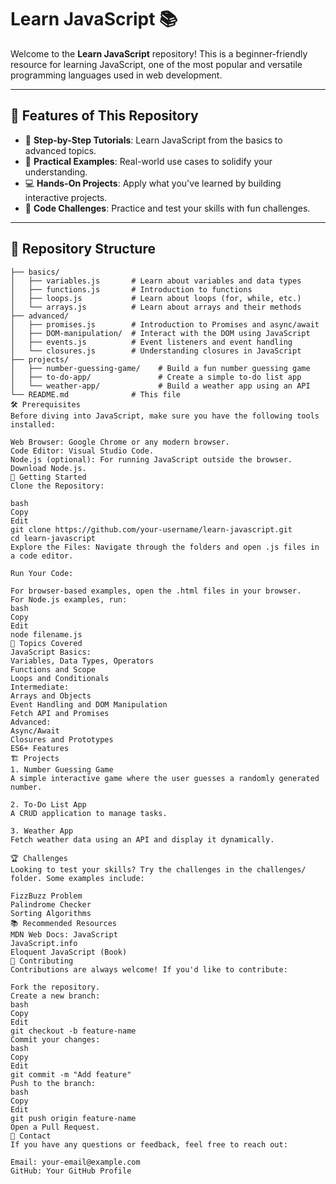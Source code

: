 
# Learn JavaScript 📚

Welcome to the **Learn JavaScript** repository! This is a beginner-friendly resource for learning JavaScript, one of the most popular and versatile programming languages used in web development.

---

## 🌟 Features of This Repository

- 🚀 **Step-by-Step Tutorials**: Learn JavaScript from the basics to advanced topics.
- 🎯 **Practical Examples**: Real-world use cases to solidify your understanding.
- 💻 **Hands-On Projects**: Apply what you've learned by building interactive projects.
- 🧪 **Code Challenges**: Practice and test your skills with fun challenges.

---

## 📂 Repository Structure

```plaintext
├── basics/
│   ├── variables.js       # Learn about variables and data types
│   ├── functions.js       # Introduction to functions
│   ├── loops.js           # Learn about loops (for, while, etc.)
│   └── arrays.js          # Learn about arrays and their methods
├── advanced/
│   ├── promises.js        # Introduction to Promises and async/await
│   ├── DOM-manipulation/  # Interact with the DOM using JavaScript
│   ├── events.js          # Event listeners and event handling
│   └── closures.js        # Understanding closures in JavaScript
├── projects/
│   ├── number-guessing-game/    # Build a fun number guessing game
│   ├── to-do-app/               # Create a simple to-do list app
│   └── weather-app/             # Build a weather app using an API
└── README.md              # This file
🛠️ Prerequisites
Before diving into JavaScript, make sure you have the following tools installed:

Web Browser: Google Chrome or any modern browser.
Code Editor: Visual Studio Code.
Node.js (optional): For running JavaScript outside the browser. Download Node.js.
🚀 Getting Started
Clone the Repository:

bash
Copy
Edit
git clone https://github.com/your-username/learn-javascript.git
cd learn-javascript
Explore the Files: Navigate through the folders and open .js files in a code editor.

Run Your Code:

For browser-based examples, open the .html files in your browser.
For Node.js examples, run:
bash
Copy
Edit
node filename.js
📖 Topics Covered
JavaScript Basics:
Variables, Data Types, Operators
Functions and Scope
Loops and Conditionals
Intermediate:
Arrays and Objects
Event Handling and DOM Manipulation
Fetch API and Promises
Advanced:
Async/Await
Closures and Prototypes
ES6+ Features
🏗️ Projects
1. Number Guessing Game
A simple interactive game where the user guesses a randomly generated number.

2. To-Do List App
A CRUD application to manage tasks.

3. Weather App
Fetch weather data using an API and display it dynamically.

🏆 Challenges
Looking to test your skills? Try the challenges in the challenges/ folder. Some examples include:

FizzBuzz Problem
Palindrome Checker
Sorting Algorithms
📚 Recommended Resources
MDN Web Docs: JavaScript
JavaScript.info
Eloquent JavaScript (Book)
🤝 Contributing
Contributions are always welcome! If you'd like to contribute:

Fork the repository.
Create a new branch:
bash
Copy
Edit
git checkout -b feature-name
Commit your changes:
bash
Copy
Edit
git commit -m "Add feature"
Push to the branch:
bash
Copy
Edit
git push origin feature-name
Open a Pull Request.
📧 Contact
If you have any questions or feedback, feel free to reach out:

Email: your-email@example.com
GitHub: Your GitHub Profile
